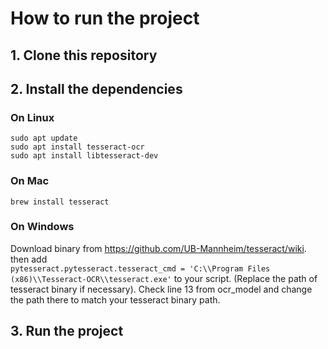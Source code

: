 # How to run the project
## 1. Clone this repository
## 2. Install the dependencies
### On Linux
```
sudo apt update
sudo apt install tesseract-ocr
sudo apt install libtesseract-dev   
```
### On Mac
```
brew install tesseract
```
### On Windows
Download binary from https://github.com/UB-Mannheim/tesseract/wiki. then add \
```pytesseract.pytesseract.tesseract_cmd = 'C:\\Program Files (x86)\\Tesseract-OCR\\tesseract.exe'``` to your script.
(Replace the path of tesseract binary if necessary). Check line 13 from ocr_model and change the path there to match 
your tesseract binary path.  
## 3. Run the project
